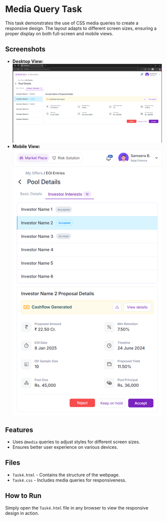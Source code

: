# Media Query Task

This task demonstrates the use of CSS media queries to create a responsive design. The layout adapts to different screen sizes, ensuring a proper display on both full-screen and mobile views.

## Screenshots
- **Desktop View:** ![alt text](desktopview.png)
- **Mobile View:** ![alt text](mobileview.png)

## Features
- Uses `@media` queries to adjust styles for different screen sizes.
- Ensures better user experience on various devices.

## Files
- `Task4.html` - Contains the structure of the webpage.
- `Task4.css` - Includes media queries for responsiveness.

## How to Run
Simply open the `Task4.html` file in any browser to view the responsive design in action.




